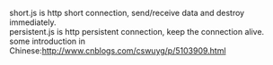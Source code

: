 
short.js is http short connection, send/receive data and destroy immediately.  
persistent.js is http persistent connection, keep the connection alive.  
some introduction in Chinese:http://www.cnblogs.com/cswuyg/p/5103909.html

